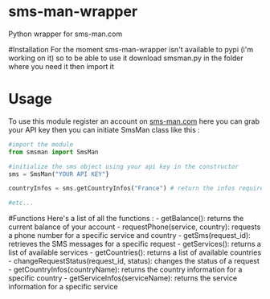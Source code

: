 # sms-man-wrapper
Python wrapper for sms-man.com

#Installation
For the moment sms-man-wrapper isn't available to pypi (i'm working on it)
so to be able to use it download smsman.py in the folder where you need it then import it

# Usage 
To use this module register an account on [sms-man.com](https://sms-man.com/?ref=7J4fAfTCYsSA)
here you can grab your API key
then you can initiate SmsMan class like this :
```python
#import the module
from smsman import SmsMan

#initialize the sms object using your api key in the constructor
sms = SmsMan("YOUR API KEY"}

countryInfos = sms.getCountryInfos("France") # return the infos required for the API calls like ID etc

#etc...
```

#Functions 
Here's a list of all the functions : 
    - getBalance(): returns the current balance of your account
    - requestPhone(service, country): requests a phone number for a specific service and country
    - getSms(request_id): retrieves the SMS messages for a specific request
    - getServices(): returns a list of available services
    - getCountries(): returns a list of available countries
    - changeRequestStatus(request_id, status): changes the status of a request
    - getCountryInfos(countryName): returns the country information for a specific country
    - getServiceInfos(serviceName): returns the service information for a specific service
